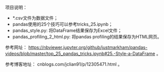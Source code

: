 项目说明：

- *.csv文件为数据文件；
- pandas使用的25个技巧可以参考tricks_25.ipynb；
- pandas_style.py: 将DataFrame结果保存为Excel文件；
- pandas_profiling_2_html.py: 将pandas profiling的结果保存为HTML网页。

参考网址： https://nbviewer.jupyter.org/github/justmarkham/pandas-videos/blob/master/top_25_pandas_tricks.ipynb#25.-Style-a-DataFrame 。

参考博客地址： cnblogs.com/jclian91/p/12305471.html 。